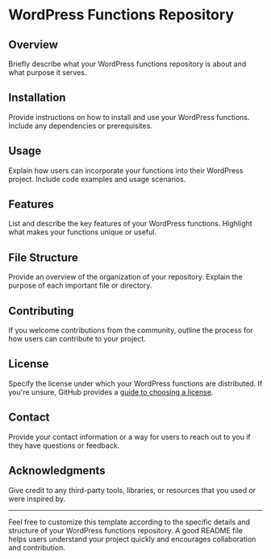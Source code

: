 # WordPress Functions Repository

## Overview

Briefly describe what your WordPress functions repository is about and what purpose it serves.

## Installation

Provide instructions on how to install and use your WordPress functions. Include any dependencies or prerequisites.

## Usage

Explain how users can incorporate your functions into their WordPress project. Include code examples and usage scenarios.

## Features

List and describe the key features of your WordPress functions. Highlight what makes your functions unique or useful.

## File Structure

Provide an overview of the organization of your repository. Explain the purpose of each important file or directory.

## Contributing

If you welcome contributions from the community, outline the process for how users can contribute to your project.

## License

Specify the license under which your WordPress functions are distributed. If you're unsure, GitHub provides a [guide to choosing a license](https://choosealicense.com/).

## Contact

Provide your contact information or a way for users to reach out to you if they have questions or feedback.

## Acknowledgments

Give credit to any third-party tools, libraries, or resources that you used or were inspired by.

---

Feel free to customize this template according to the specific details and structure of your WordPress functions repository. A good README file helps users understand your project quickly and encourages collaboration and contribution.

